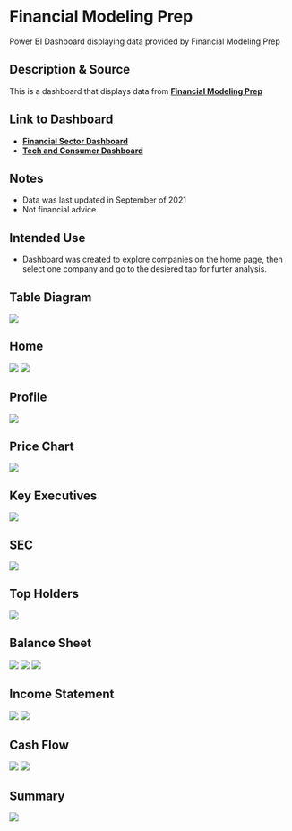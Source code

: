 # Financial Modeling Prep
Power BI Dashboard displaying data provided by Financial Modeling Prep

## Description & Source
This is a dashboard that displays data from [**Financial Modeling Prep**](https://site.financialmodelingprep.com/developer/docs/)

## Link to Dashboard
- [**Financial Sector Dashboard**](https://app.powerbi.com/view?r=eyJrIjoiNjQ0NGNiNWItZTVlNi00MjYxLThhZTQtNzVkMmI0NGM0OTRiIiwidCI6IjRkNDJmNmE4LTcyOTctNGRhYS1iZjhiLTVhOGU5ZmJjOTE1MCJ9)
- [**Tech and Consumer Dashboard**](https://app.powerbi.com/view?r=eyJrIjoiZTY0OWY2ODAtY2FkYy00OTk0LTlmMWEtNWZlNWFkYTQ5NGMxIiwidCI6IjRkNDJmNmE4LTcyOTctNGRhYS1iZjhiLTVhOGU5ZmJjOTE1MCJ9)

## Notes
- Data was last updated in September of 2021
- Not financial advice.. 

## Intended Use
- Dashboard was created to explore companies on the home page, then select one company and go to the desiered tap for furter analysis. 

## Table Diagram
<img src ="https://github.com/TaylorMadeData/FinancialModelingPrep/blob/main/Images/Table%20Diagram.jpg">

## Home
<img src ="https://github.com/TaylorMadeData/FinancialModelingPrep/blob/main/Images/Home.jpg">
<img src ="https://github.com/TaylorMadeData/FinancialModelingPrep/blob/main/Images/HomeFiltered.jpg">

## Profile
<img src ="https://github.com/TaylorMadeData/FinancialModelingPrep/blob/main/Images/Profile.jpg">

## Price Chart
<img src ="https://github.com/TaylorMadeData/FinancialModelingPrep/blob/main/Images/Price.jpg">

## Key Executives
<img src ="https://github.com/TaylorMadeData/FinancialModelingPrep/blob/main/Images/Insiders.jpg">

## SEC
<img src ="https://github.com/TaylorMadeData/FinancialModelingPrep/blob/main/Images/sec.jpg">

## Top Holders
<img src ="https://github.com/TaylorMadeData/FinancialModelingPrep/blob/main/Images/Top%20Holders.jpg">

## Balance Sheet
<img src ="https://github.com/TaylorMadeData/FinancialModelingPrep/blob/main/Images/Balance%20Sheet%20Filter.jpg">
<img src ="https://github.com/TaylorMadeData/FinancialModelingPrep/blob/main/Images/Balance%20Sheet%20Graph.jpg">
<img src ="https://github.com/TaylorMadeData/FinancialModelingPrep/blob/main/Images/Balance%20Sheet.jpg">

## Income Statement
<img src ="https://github.com/TaylorMadeData/FinancialModelingPrep/blob/main/Images/Income%20Graph.jpg">
<img src ="https://github.com/TaylorMadeData/FinancialModelingPrep/blob/main/Images/Income%20Sheet.jpg">

## Cash Flow
<img src ="https://github.com/TaylorMadeData/FinancialModelingPrep/blob/main/Images/Cash%20Flow%20Graph.jpg">
<img src ="https://github.com/TaylorMadeData/FinancialModelingPrep/blob/main/Images/Cash%20Flow%20.jpg">

## Summary
<img src ="https://github.com/TaylorMadeData/FinancialModelingPrep/blob/main/Images/Summary.jpg">
